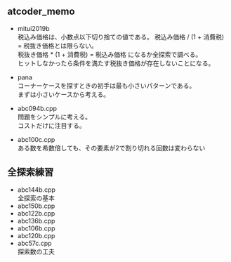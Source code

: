 ## atcoder_memo
- mitui2019b  
税込み価格は、小数点以下切り捨ての値である。
税込み価格 / (1 + 消費税) = 税抜き価格とは限らない。  
税抜き価格 * (1 + 消費税) = 税込み価格 になるか全探索で調べる。  
ヒットしなかったら条件を満たす税抜き価格が存在しないことになる。  

- pana  
コーナーケースを探すときの初手は最も小さいパターンである。  
まずは小さいケースから考える。  

- abc094b.cpp  
問題をシンプルに考える。  
コストだけに注目する。　

- abc100c.cpp  
ある数を希数倍しても、その要素が2で割り切れる回数は変わらない  


## 全探索練習
- abc144b.cpp  
全探索の基本  
- abc150b.cpp  
- abc122b.cpp  
- abc136b.cpp  
- abc106b.cpp
- abc120b.cpp  
- abc57c.cpp  
探索数の工夫